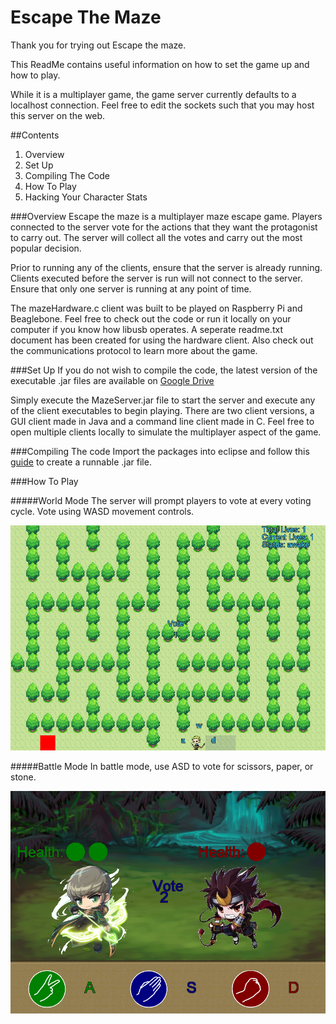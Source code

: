 # Escape The Maze



Thank you for trying out Escape the maze. 

This ReadMe contains useful information on how to set the game up and how to play.

While it is a multiplayer game, the game server currently defaults to a localhost connection. Feel free to edit the sockets such that you may host this server on the web.

##Contents
1. Overview
1. Set Up
2. Compiling The Code
3. How To Play
4. Hacking Your Character Stats

###Overview
Escape the maze is a multiplayer maze escape game. Players connected to the server vote for the actions that they want the protagonist to carry out. The server will collect all the votes and carry out the most popular decision.

Prior to running any of the clients, ensure that the server is already running. Clients executed before the server is run will not connect to the server. Ensure that only one server is running at any point of time.

The mazeHardware.c client was built to be played on Raspberry Pi and Beaglebone. Feel free to check out the code or run it locally on your computer if you know how libusb operates. A seperate readme.txt document has been created for using the hardware client. Also check out the communications protocol to learn more about the game. 

###Set Up
If you do not wish to compile the code, the latest version of the executable .jar files are available on [Google Drive](https://drive.google.com/open?id=0B3duucJ6dyimZDJpLUQ2YlozWU0)

Simply execute the MazeServer.jar file to start the server and execute any of the client executables to begin playing. There are two client versions, a GUI client made in Java and a command line client made in C. Feel free to open multiple clients locally to simulate the multiplayer aspect of the game. 


###Compiling The code
Import the packages into eclipse and follow this [guide](http://help.eclipse.org/neon/index.jsp?topic=%2Forg.eclipse.jdt.doc.user%2Ftasks%2Ftasks-37.htm) to create a runnable .jar file.

###How To Play

#####World Mode
The server will prompt players to vote at every voting cycle. Vote using WASD movement controls.

![GitHub Logo](/screenshots/World.png)

#####Battle Mode
In battle mode, use ASD to vote for scissors, paper, or stone.

![GitHub Logo](/screenshots/Battle.png)

